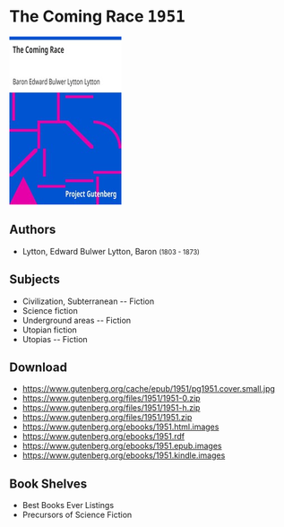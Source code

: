 # The Coming Race <kbd>1951</kbd>

![](./cover.medium.jpg "")

## Authors


 - Lytton, Edward Bulwer Lytton, Baron <small>(1803 - 1873)</small>

## Subjects


 - Civilization, Subterranean -- Fiction
 - Science fiction
 - Underground areas -- Fiction
 - Utopian fiction
 - Utopias -- Fiction

## Download


 - https://www.gutenberg.org/cache/epub/1951/pg1951.cover.small.jpg
 - https://www.gutenberg.org/files/1951/1951-0.zip
 - https://www.gutenberg.org/files/1951/1951-h.zip
 - https://www.gutenberg.org/files/1951/1951.zip
 - https://www.gutenberg.org/ebooks/1951.html.images
 - https://www.gutenberg.org/ebooks/1951.rdf
 - https://www.gutenberg.org/ebooks/1951.epub.images
 - https://www.gutenberg.org/ebooks/1951.kindle.images

## Book Shelves


 - Best Books Ever Listings
 - Precursors of Science Fiction
